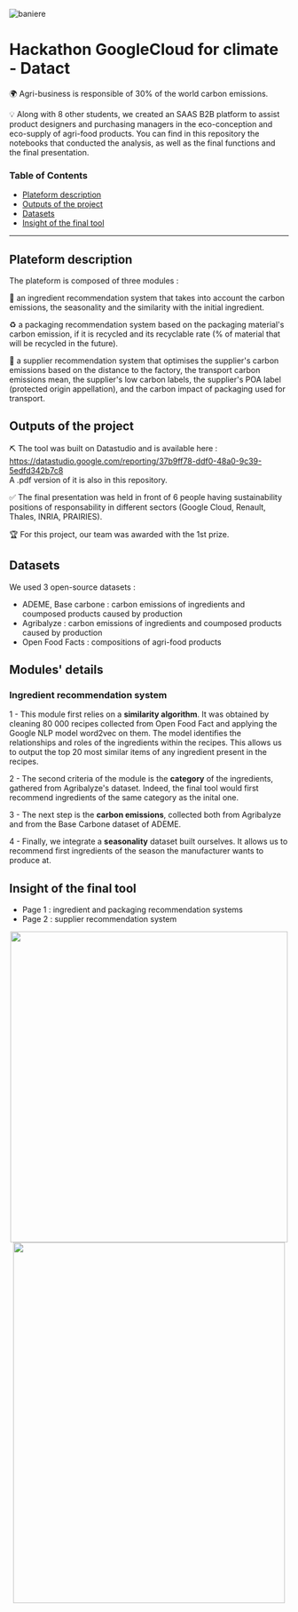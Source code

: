 ![baniere](https://user-images.githubusercontent.com/74012095/177355542-0d9f9e33-04ca-4684-b107-3de62fba269f.png)
# Hackathon GoogleCloud for climate - Datact
:earth_africa:   Agri-business is responsible of 30% of the world carbon emissions.  
  
:bulb:   Along with 8 other students, we created an SAAS B2B platform to assist product designers and purchasing managers in the eco-conception and eco-supply of agri-food products. You can find in this repository the notebooks that conducted the analysis, as well as the final functions and the final presentation.   

### Table of Contents  
- [Plateform description](#plateform-description)  
- [Outputs of the project](#outputs-of-the-project)  
- [Datasets](#datasets)  
- [Insight of the final tool](#insight-of-the-final-tool)  
***
  
## Plateform description
The plateform is composed of three modules :  
  
  :ear_of_rice: an ingredient recommendation system that takes into account the carbon emissions, the seasonality and the similarity with the initial ingredient.   
  
  :recycle: a packaging recommendation system based on the packaging material's carbon emission, if it is recycled and its recyclable rate (% of material that will be recycled in the future).  
  
  :tractor: a supplier recommendation system that optimises the supplier's carbon emissions based on the distance to the factory, the transport carbon emissions mean, the supplier's low carbon labels, the supplier's POA label (protected origin appellation), and the carbon impact of packaging used for transport.  
  
## Outputs of the project
    
:pick:   The tool was built on Datastudio and is available here :  
https://datastudio.google.com/reporting/37b9ff78-ddf0-48a0-9c39-5edfd342b7c8  
A .pdf version of it is also in this repository. 
  
:white_check_mark:  The final presentation was held in front of 6 people having sustainability positions of responsability in different sectors (Google Cloud, Renault, Thales, INRIA, PRAIRIES).  
  
:trophy:   For this project, our team was awarded with the 1st prize.    
  
## Datasets 
We used 3 open-source datasets :  
- ADEME, Base carbone : carbon emissions of ingredients and coumposed products caused by production
- Agribalyze : carbon emissions of ingredients and coumposed products caused by production
- Open Food Facts : compositions of agri-food products
  
## Modules' details
### Ingredient recommendation system
  1 - This module first relies on a **similarity algorithm**. It was obtained by cleaning 80 000 recipes collected from Open Food Fact and applying the Google NLP model word2vec on them. The model identifies the relationships and roles of the ingredients within the recipes. This allows us to output the top 20 most similar items of any ingredient present in the recipes.  
  
  2 - The second criteria of the module is the **category** of the ingredients, gathered from Agribalyze's dataset. Indeed, the final tool would first recommend ingredients of the same category as the inital one.  
  
  3 - The next step is the **carbon emissions**, collected both from Agribalyze and from the Base Carbone dataset of ADEME.  
  
  4 - Finally, we integrate a **seasonality** dataset built ourselves. It allows us to recommend first ingredients of the season the manufacturer wants to produce at. 
  
## Insight of the final tool
- Page 1 : ingredient and packaging recommendation systems
- Page 2 : supplier recommendation system   
<p align="center">
  <a href="url">
    <img src="https://user-images.githubusercontent.com/74012095/177353928-680f72ec-2c09-4ea9-a998-2bcf6033f83e.jpg" height="560" width="500" >
  <a href="url">
    <img src="https://user-images.githubusercontent.com/74012095/177355713-d2edabe0-547c-4e9c-88eb-5f98792a52a7.jpg" height="650" width="490" >
</p>
